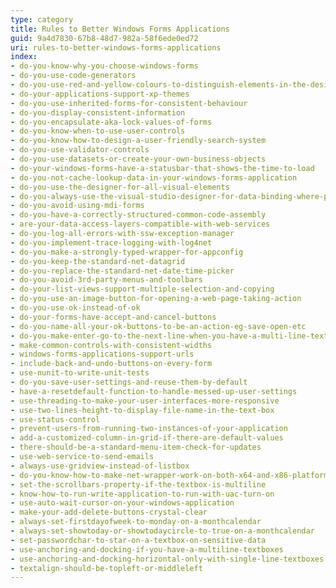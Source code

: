 ```yaml
---
type: category
title: Rules to Better Windows Forms Applications
guid: 9a4d7830-67b8-48d7-982a-58f6ede0ed72
uri: rules-to-better-windows-forms-applications
index:
- do-you-know-why-you-choose-windows-forms
- do-you-use-code-generators
- do-you-use-red-and-yellow-colours-to-distinguish-elements-in-the-designer
- do-your-applications-support-xp-themes
- do-you-use-inherited-forms-for-consistent-behaviour
- do-you-display-consistent-information
- do-you-encapsulate-aka-lock-values-of-forms
- do-you-know-when-to-use-user-controls
- do-you-know-how-to-design-a-user-friendly-search-system
- do-you-use-validator-controls
- do-you-use-datasets-or-create-your-own-business-objects
- do-your-windows-forms-have-a-statusbar-that-shows-the-time-to-load
- do-you-not-cache-lookup-data-in-your-windows-forms-application
- do-you-use-the-designer-for-all-visual-elements
- do-you-always-use-the-visual-studio-designer-for-data-binding-where-possible
- do-you-avoid-using-mdi-forms
- do-you-have-a-correctly-structured-common-code-assembly
- are-your-data-access-layers-compatible-with-web-services
- do-you-log-all-errors-with-ssw-exception-manager
- do-you-implement-trace-logging-with-log4net
- do-you-make-a-strongly-typed-wrapper-for-appconfig
- do-you-keep-the-standard-net-datagrid
- do-you-replace-the-standard-net-date-time-picker
- do-you-avoid-3rd-party-menus-and-toolbars
- do-your-list-views-support-multiple-selection-and-copying
- do-you-use-an-image-button-for-opening-a-web-page-taking-action
- do-you-use-ok-instead-of-ok
- do-your-forms-have-accept-and-cancel-buttons
- do-you-name-all-your-ok-buttons-to-be-an-action-eg-save-open-etc
- do-you-make-enter-go-to-the-next-line-when-you-have-a-multi-line-textbox-rather-than-hit-the-ok-button
- make-common-controls-with-consistent-widths
- windows-forms-applications-support-urls
- include-back-and-undo-buttons-on-every-form
- use-nunit-to-write-unit-tests
- do-you-save-user-settings-and-reuse-them-by-default
- have-a-resetdefault-function-to-handle-messed-up-user-settings
- use-threading-to-make-your-user-interfaces-more-responsive
- use-two-lines-height-to-display-file-name-in-the-text-box
- use-status-control
- prevent-users-from-running-two-instances-of-your-application
- add-a-customized-column-in-grid-if-there-are-default-values
- there-should-be-a-standard-menu-item-check-for-updates
- use-web-service-to-send-emails
- always-use-gridview-instead-of-listbox
- do-you-know-how-to-make-net-wrapper-work-on-both-x64-and-x86-platforms
- set-the-scrollbars-property-if-the-textbox-is-multiline
- know-how-to-run-write-application-to-run-with-uac-turn-on
- use-auto-wait-cursor-on-your-windows-application
- make-your-add-delete-buttons-crystal-clear
- always-set-firstdayofweek-to-monday-on-a-monthcalendar
- always-set-showtoday-or-showtodaycircle-to-true-on-a-monthcalendar
- set-passwordchar-to-star-on-a-textbox-on-sensitive-data
- use-anchoring-and-docking-if-you-have-a-multiline-textboxes
- use-anchoring-and-docking-horizontal-only-with-single-line-textboxes
- textalign-should-be-topleft-or-middleleft
---
```

